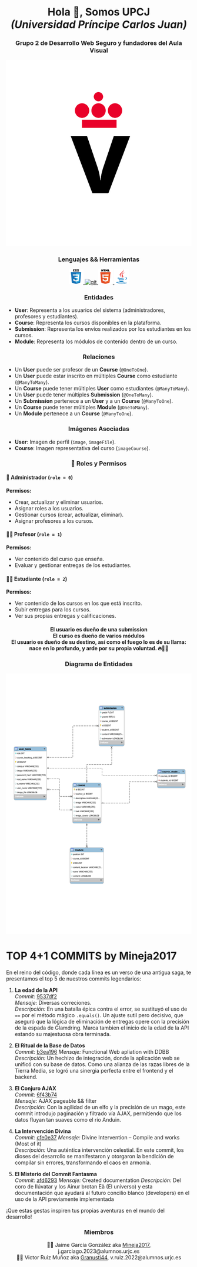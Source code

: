 <h1 align="center">Hola 👋, Somos UPCJ</br><i>(Universidad Príncipe Carlos Juan)</i></h1>
<h3 align="center">Grupo 2 de Desarrollo Web Seguro y fundadores del Aula Visual</h3>


<div align="center">
  <img src="https://github.com/DWS-2025/project-grupo-2/blob/main/content/images/logoAulaVisual.svg" alt="AulaVisual"/>
</div>  

<h3 align="center">Lenguajes && Herramientas</h3>
<p align="center"> 
  <a href="https://www.w3schools.com/css/" target="_blank" rel="noreferrer"> <img src="https://raw.githubusercontent.com/devicons/devicon/master/icons/css3/css3-original-wordmark.svg" alt="css3" width="40" height="40"/> </a> 
  <a href="https://git-scm.com/" target="_blank" rel="noreferrer"> <img src="https://www.vectorlogo.zone/logos/git-scm/git-scm-icon.svg" alt="git" width="40" height="40"/> </a> 
  <a href="https://www.w3.org/html/" target="_blank" rel="noreferrer"> <img src="https://raw.githubusercontent.com/devicons/devicon/master/icons/html5/html5-original-wordmark.svg" alt="html5" width="40" height="40"/> </a> 
  <a href="https://www.java.com" target="_blank" rel="noreferrer"> <img src="https://raw.githubusercontent.com/devicons/devicon/master/icons/java/java-original.svg" alt="java" width="40" height="40"/> </a> 
</p>

<h3 align="center">Entidades</h3>
<ul>
  <li><strong>User</strong>: Representa a los usuarios del sistema (administradores, profesores y estudiantes).</li>
  <li><strong>Course</strong>: Representa los cursos disponibles en la plataforma.</li>
  <li><strong>Submission</strong>: Representa los envíos realizados por los estudiantes en los cursos.</li>
  <li><strong>Module</strong>: Representa los módulos de contenido dentro de un curso.</li>
</ul>

<h3 align="center">Relaciones</h3>
<ul>
  <li>Un <strong>User</strong> puede ser profesor de un <strong>Course</strong> (<code>@OneToOne</code>).</li>
  <li>Un <strong>User</strong> puede estar inscrito en múltiples <strong>Course</strong> como estudiante (<code>@ManyToMany</code>).</li>
  <li>Un <strong>Course</strong> puede tener múltiples <strong>User</strong> como estudiantes (<code>@ManyToMany</code>).</li>
  <li>Un <strong>User</strong> puede tener múltiples <strong>Submission</strong> (<code>@OneToMany</code>).</li>
  <li>Un <strong>Submission</strong> pertenece a un <strong>User</strong> y a un <strong>Course</strong> (<code>@ManyToOne</code>).</li>
  <li>Un <strong>Course</strong> puede tener múltiples <strong>Module</strong> (<code>@OneToMany</code>).</li>
  <li>Un <strong>Module</strong> pertenece a un <strong>Course</strong> (<code>@ManyToOne</code>).</li>
</ul>

<h3 align="center">Imágenes Asociadas</h3>
<ul>
  <li><strong>User</strong>: Imagen de perfil (<code>image</code>, <code>imageFile</code>).</li>
  <li><strong>Course</strong>: Imagen representativa del curso (<code>imageCourse</code>).</li>
</ul>

<h3 align="center">🎯 Roles y Permisos</h3>

#### 👑 Administrador (`role = 0`)
**Permisos:**
- Crear, actualizar y eliminar usuarios.
- Asignar roles a los usuarios.
- Gestionar cursos (crear, actualizar, eliminar).
- Asignar profesores a los cursos.

#### 👨‍🏫 Profesor (`role = 1`)
**Permisos:**
- Ver contenido del curso que enseña.
- Evaluar y gestionar entregas de los estudiantes.

#### 👨‍🎓 Estudiante (`role = 2`)
**Permisos:**
- Ver contenido de los cursos en los que está inscrito.
- Subir entregas para los cursos.
- Ver sus propias entregas y calificaciones.

<h4 align="center">El usuario es dueño de una submission<br/>
El curso es dueño de varios módulos<br/>
El usuario es dueño de su destino, así como el fuego lo es de su llama: nace en lo profundo, y arde por su propia voluntad. 🔥🧙‍♂️

</h4>

<h3 align="center">Diagrama de Entidades</h3>
<div align="center">
  <img src="https://github.com/DWS-2025/project-grupo-2/blob/main/content/diagrams/Database_Diagram.svg" alt="Diagrama de Base de Datos"/>
</div>

# TOP 4+1 COMMITS by Mineja2017

En el reino del código, donde cada línea es un verso de una antigua saga, te presentamos el top 5 de nuestros commits legendarios:

1. **La edad de la API**  
   *Commit:* [9537df2](https://github.com/DWS-2025/project-grupo-2/commit/9537df222fd5989173f697be5d7166ab903db266#diff-f5bcc571ffc6d7e94042ed98e6d3bd30e3e82e550a31b607ee4fee5829aab980)  
   *Mensaje:* Diversas correciones.  
   *Descripción:* En una batalla épica contra el error, se sustituyó el uso de `==` por el método mágico `.equals()`. Un ajuste sutil pero decisivo, que aseguró que la lógica de eliminación de entregas opere con la precisión de la espada de Glamdring. Marca tambien el                    inicio de la edad de la API estando su majestuosa obra terminada. 

2. **El Ritual de la Base de Datos**  
   *Commit:* [b3ea196](https://github.com/DWS-2025/project-grupo-2/commit/b3ea196586f7ae0b8923ee5c532e4e55e9d7c94f) 
   *Mensaje:* Functional Web apliation with DDBB  
   *Descripción:* Un hechizo de integración, donde la aplicación web se unificó con su base de datos. Como una alianza de las razas libres de la Tierra Media, se logró una sinergia perfecta entre el frontend y el backend.

3. **El Conjuro AJAX**  
   *Commit:* [6f43b74](https://github.com/DWS-2025/project-grupo-2/commit/6f43b74b702b7ad4042f506afabc0c057d767bb9)  
   *Mensaje:* AJAX pageable && filter  
   *Descripción:* Con la agilidad de un elfo y la precisión de un mago, este commit introdujo paginación y filtrado vía AJAX, permitiendo que los datos fluyan tan suaves como el río Anduin.

4. **La Intervención Divina**  
   *Commit:* [cfe0e37](https://github.com/DWS-2025/project-grupo-2/commit/cfe0e37dfe3751076ef951a45c00be537778b203) 
   *Mensaje:* Divine Intervention – Compile and works (Most of it)  
   *Descripción:* Una auténtica intervención celestial. En este commit, los dioses del desarrollo se manifestaron y otorgaron la bendición de compilar sin errores, transformando el caos en armonía.

5. **El Misterio del Commit Fantasma**  
   *Commit:* [afd6293](https://github.com/DWS-2025/project-grupo-2/commit/afd6293dbf3e9724b8c00e87530d7e174dc9d558) 
   *Mensaje:* Created documentation 
   *Descripción:* Del coro de Ilúvatar y los Ainur brotan Eä (El universo) y esta documentación que ayudará al futuro concilio blanco (developers) en el uso de la API previamente implementada 

¡Que estas gestas inspiren tus propias aventuras en el mundo del desarrollo!


<h3 align="center">Miembros</h3>
<div align="center">
  👨‍🎓 Jaime García González aka <a href="https://github.com/Mineja2017">Mineja2017</a>, j.garciago.2023@alumnos.urjc.es<br/>
  👨‍🎓 Victor Ruiz Muñoz aka <a href="https://github.com/Gransuti44">Granusti44</a>, v.ruiz.2022@alumnos.urjc.es
</div>
